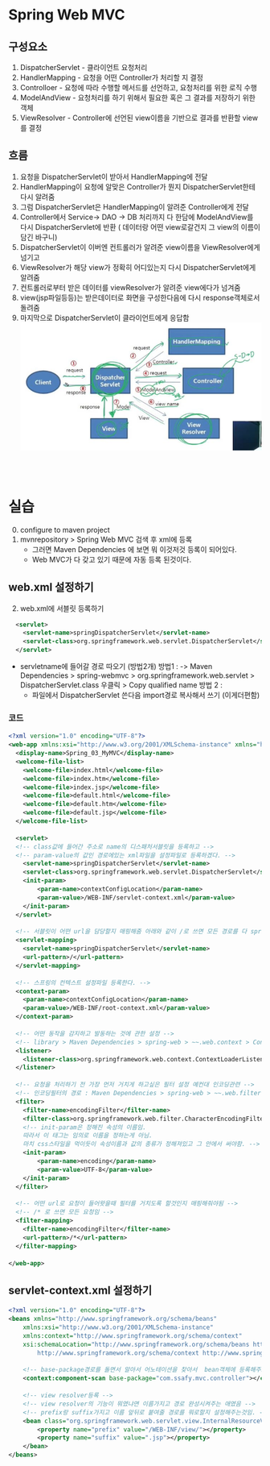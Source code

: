 # Spring Web MVC

## 구성요소
1. DispatcherServlet - 클라이언트 요청처리
2. HandlerMapping - 요청을 어떤 Controller가 처리할 지 결정
3. Controlloer - 요청에 따라 수행할 메서드를 선언하고, 요청처리를 위한 로직 수행
4. ModelAndView - 요청처리를 하기 위해서 필요한 혹은 그 결과를 저장하기 위한 객체
5. ViewResolver - Controller에 선언된 view이름을 기반으로 결과를 반환할  view 를 결정

## 흐름
1. 요청을 DispatcherServlet이 받아서 HandlerMapping에 전달 
2. HandlerMapping이 요청에 알맞은 Controller가 뭔지 DispatcherServlet한테 다시 알려줌
3. 그럼 DispatcherServlet은 HandlerMapping이 알려준 Controller에게 전달
4. Controller에서 Service-> DAO -> DB 처리까지 다 한담에 ModelAndView를 다시 DispatcherServlet에 반환 ( 데이터랑 어떤 view로갈건지 그 view의 이름이 담긴 바구니)
5. DispatcherServlet이 이버엔 컨트롤러가 알려준 view이름을 ViewResolver에게 넘기고
6. ViewResolver가 해당 view가 정확히 어디있는지 다시 DispatcherServlet에게 알려줌
7. 컨트롤러로부터 받은 데이터를 viewResolver가 알려준 view에다가 넘겨줌
8. view(jsp파일등등)는 받은데이터로 화면을 구성한다음에 다시  response객체로서 돌려줌
9. 마지막으로 DispatcherServlet이 클라이언트에게 응답함
![처리흐름](./image/image3.JPG)

<br><br>

# 실습
0. configure to maven project
1. mvnrepository > Spring Web MVC 검색 후 xml에 등록
   - 그러면 Maven Dependencies 에 보면 뭐 이것저것 등록이 되어있다. 
   - Web MVC가 다 갖고 있기 때문에 자동 등록 된것이다.
## web.xml 설정하기
2. web.xml에 서블릿 등록하기  
```xml
  <servlet>
  	<servlet-name>springDispatcherServlet</servlet-name>
  	<servlet-class>org.springframework.web.servlet.DispatcherServlet</servlet-class>
  </servlet>
```
- servletname에 들어갈 경로 따오기 (방법2개)
 방법1 : 
   -> Maven Dependencies > spring-webmvc > org.springframework.web.servlet > DispatcherServlet.class 우클릭 > Copy qualified name
 방법 2  :
   - 파일에서 DispatcherServlet 쓴다음 import경로 복사해서 쓰기 (이게더편함)

### 코드
```xml
<?xml version="1.0" encoding="UTF-8"?>
<web-app xmlns:xsi="http://www.w3.org/2001/XMLSchema-instance" xmlns="http://xmlns.jcp.org/xml/ns/javaee" xsi:schemaLocation="http://xmlns.jcp.org/xml/ns/javaee http://xmlns.jcp.org/xml/ns/javaee/web-app_4_0.xsd" id="WebApp_ID" version="4.0">
  <display-name>Spring_03_MyMVC</display-name>
  <welcome-file-list>
    <welcome-file>index.html</welcome-file>
    <welcome-file>index.htm</welcome-file>
    <welcome-file>index.jsp</welcome-file>
    <welcome-file>default.html</welcome-file>
    <welcome-file>default.htm</welcome-file>
    <welcome-file>default.jsp</welcome-file>
  </welcome-file-list>
  
  <servlet>
  <!-- class값에 들어간 주소로 name의 디스패처서블릿을 등록하고 -->
  <!-- param-value의 값인 경로에있는 xml파일을 설정파일로 등록하겠다. -->
  	<servlet-name>springDispatcherServlet</servlet-name>
  	<servlet-class>org.springframework.web.servlet.DispatcherServlet</servlet-class>
  	<init-param>
  		<param-name>contextConfigLocation</param-name>
  		<param-value>/WEB-INF/servlet-context.xml</param-value>
  	</init-param> 
  </servlet>
  
  <!-- 서블릿이 어떤 url을 담당할지 매핑해줌 아래와 같이 /로 쓰면 모든 경로를 다 springDispatcherServlet에서 처리하도록 매핑한 것임. -->
  <servlet-mapping>
  	<servlet-name>springDispatcherServlet</servlet-name>
  	<url-pattern>/</url-pattern>
  </servlet-mapping>
  
  <!-- 스프링의 컨텍스트 설정파일 등록한다. -->
  <context-param>
  	<param-name>contextConfigLocation</param-name>
  	<param-value>/WEB-INF/root-context.xml</param-value>
  </context-param>
  
  <!-- 어떤 동작을 감지하고 발동하는 것에 관한 설정 -->
  <!-- library > Maven Dependencies > spring-web > ~~.web.context > ContextLoaderListener.class경로 -->
  <listener>
  	<listener-class>org.springframework.web.context.ContextLoaderListener</listener-class>
  </listener>
  
  <!-- 요청을 처리하기 전 가장 먼저 거치게 하고싶은 필터 설정 예컨대 인코딩관련 -->
  <!-- 인코딩필터의 경로 : Maven Dependencies > spring-web > ~~.web.filter > CharacterEncodingFilter.class경로 -->
  <filter>
  	<filter-name>encodingFilter</filter-name>
  	<filter-class>org.springframework.web.filter.CharacterEncodingFilter</filter-class>
  	<!-- init-param은 정해진 속성의 이름임. 
  	따라서 이 태그는 임의로 이름을 정하는게 아님.
  	마치 css스타일을 먹이듯이 속성이름과 값의 종류가 정해져있고 그 안에서 써야함. -->
  	<init-param>
  		<param-name>encoding</param-name>
  		<param-value>UTF-8</param-value>
  	</init-param>
  </filter>
  
  <!-- 어떤 url로 요청이 들어왓을때 필터를 거치도록 할것인지 매핑해줘야됨 -->
  <!-- /* 로 쓰면 모든 요청임 -->
  <filter-mapping>
  	<filter-name>encodingFilter</filter-name>
  	<url-pattern>/*</url-pattern>
  </filter-mapping>
  
</web-app>

```

## servlet-context.xml 설정하기

```xml
<?xml version="1.0" encoding="UTF-8"?>
<beans xmlns="http://www.springframework.org/schema/beans"
	xmlns:xsi="http://www.w3.org/2001/XMLSchema-instance"
	xmlns:context="http://www.springframework.org/schema/context"
	xsi:schemaLocation="http://www.springframework.org/schema/beans http://www.springframework.org/schema/beans/spring-beans.xsd
		http://www.springframework.org/schema/context http://www.springframework.org/schema/context/spring-context-4.3.xsd">

	<!-- base-package경로를 돌면서 알아서 어노테이션을 찾아서  bean객체에 등록해주도록 설정. -->
	<context:component-scan base-package="com.ssafy.mvc.controller"></context:component-scan>
	
	<!-- view resolver등록 -->
	<!-- view resolver의 기능이 뭐였냐면 이름가지고 경로 완성시켜주는 애였음 -->
	<!-- prefix랑 suffix가지고 이름 앞뒤로 붙여줄 경로를 뭐로할지 설정해주는것임. -->
	<bean class="org.springframework.web.servlet.view.InternalResourceViewResolver">
		<property name="prefix" value="/WEB-INF/view/"></property>
		<property name="suffix" value=".jsp"></property>
	</bean>
</beans>

``` 